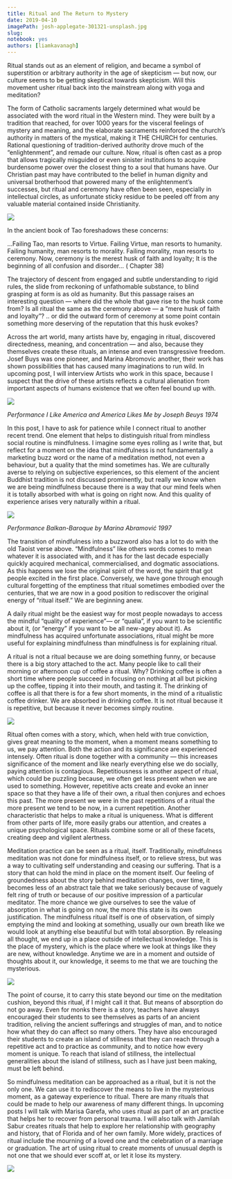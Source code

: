 ```yaml
---
title: Ritual and The Return to Mystery
date: 2019-04-10
imagePath: josh-applegate-301321-unsplash.jpg
slug: 
notebook: yes
authors: [liamkavanagh]
---
```

Ritual stands out as an element of religion, and became a symbol of superstition or arbitrary authority in the age of skepticism — but now, our culture seems to be getting skeptical towards skepticism. Will this movement usher ritual back into the mainstream along with yoga and meditation?

The form of Catholic sacraments largely determined what would be associated with the word ritual in the Western mind. They were built by a tradition that reached, for over 1000 years for the visceral feelings of mystery and meaning, and the elaborate sacraments reinforced the church’s authority in matters of the mystical, making it THE CHURCH for centuries. Rational questioning of tradition-derived authority drove much of the “enlightenment”, and remade our culture. Now, ritual is often cast as a prop that allows tragically misguided or even sinister institutions to acquire burdensome power over the closest thing to a soul that humans have. Our Christian past may have contributed to the belief in human dignity and universal brotherhood that powered many of the enlightenment’s successes, but ritual and ceremony have often been seen, especially in intellectual circles, as unfortunate sticky residue to be peeled off from any valuable material contained inside Christianity.


<img src="/images/josh-applegate-301321-unsplash.jpg">



In the ancient book of Tao foreshadows these concerns:

…Failing Tao, man resorts to Virtue.
Failing Virtue, man resorts to humanity.
Failing humanity, man resorts to morality.
Failing morality, man resorts to ceremony.
Now, ceremony is the merest husk of faith and loyalty;
It is the beginning of all confusion and disorder…   ( Chapter 38)

The trajectory of descent from engaged and subtle understanding to rigid rules, the slide from reckoning of unfathomable substance, to blind grasping at form is as old as humanity. But this passage raises an interesting question — where did the whole that gave rise to the husk come from? Is all ritual the same as the ceremony above — a “mere husk of faith and loyalty”?  .. or did the outward form of ceremony at some point contain something more deserving of the reputation that this husk evokes?

Across the art world, many artists have by, engaging in ritual, discovered directedness, meaning, and concentration — and also, because they themselves create these rituals, an intense and even transgressive freedom. Josef Buys was one pioneer, and Marina Abromovic another, their work has shown possibilities that has caused many imaginations to run wild. In upcoming post, I will interview Artists who work in this space, because I suspect that the drive of these artists reflects a cultural alienation from important aspects of humans existence that we often feel bound up with.

<img src="/images/joseph_beuys_i_like_america_n_kidsofdada_article_grande.jpg">

*Performance I Like America and America Likes Me by Joseph Beuys 1974*

In this post, I have to ask for patience while I connect ritual to another recent trend. One element that helps to distinguish ritual from mindless social routine is mindfulness. I imagine some eyes rolling as I write that, but reflect for a moment on the idea that mindfulness is not fundamentally a marketing buzz word or the name of a meditation method, not even a behaviour, but a quality that the mind sometimes has. We are culturally averse to relying on subjective experiences, so this element of the ancient Buddhist tradition is not discussed prominently, but really we know when we are being mindfulness because there is a way that our mind feels when it is totally absorbed with what is going on right now. And this quality of experience arises very naturally within a ritual.

<img src="/images/marina-a.jpg">

*Performance Balkan-Baroque by Marina Abramović 1997*

The transition of mindfulness into a buzzword also has a lot to do with the old Taoist verse above. “Mindfulness” like others words comes to mean whatever it is associated with, and it has for the last decade especially quickly acquired mechanical, commercialised, and dogmatic associations. As this happens we lose the original spirit of the word, the spirit that got people excited in the first place. Conversely, we have gone through enough cultural forgetting of the emptiness that ritual sometimes embodied over the centuries, that we are now in a good position to rediscover the original energy of “ritual itself.” We are beginning anew.

A daily ritual might be the easiest way for most people nowadays to access the mindful “quality of experience”— or “qualia”, if you want to be scientific about it, (or “energy” if you want to be all new-agey about it). As mindfulness has acquired unfortunate associations, ritual might be more useful for explaining mindfulness than mindfulness is for explaining ritual.

A ritual is not a ritual because we are doing something funny, or because there is a big story attached to the act. Many people like to call their morning or afternoon cup of coffee a ritual. Why? Drinking coffee is often a short time where people succeed in focusing on nothing at all but picking up the coffee, tipping it into their mouth, and tasting it. The drinking of coffee is all that there is for a few short moments, in the mind of a ritualistic coffee drinker. We are absorbed in drinking coffee. It is not ritual because it is
repetitive, but because it never becomes simply routine.

<img src="/images/danielle-macinnes-222441-unsplash.jpg">

Ritual often comes with a story, which, when held with true conviction, gives great meaning to the moment, when a moment means something to us, we pay attention. Both the action and its significance are experienced intensely. Often ritual is done together with a community — this increases significance of the moment and like nearly everything else we do socially, paying attention is contagious. Repetitiousness is another aspect of ritual, which could be puzzling because, we often get less present when we are used to something. However, repetitive acts create and evoke an inner space so that they have a life of their own, a ritual then conjures and echoes this past. The more present we were in the past repetitions of a ritual the more present we tend to be now, in a current repetition. Another characteristic that helps to make a ritual is uniqueness. What is different from other parts of life, more easily grabs our attention, and creates a unique psychological space. Rituals combine some or all of these facets, creating deep and vigilent alertness.

Meditation practice can be seen as a ritual, itself. Traditionally, mindfulness meditation was not done for mindfulness itself, or to relieve stress, but was a way to cultivating self understanding and ceasing our suffering. That is a story that can hold the mind in place on the moment itself. Our feeling of groundedness about the story behind meditation changes, over time, it becomes less of an abstract tale that we take seriously because of vaguely felt ring of truth or because of our positive impression of a particular meditator. The more chance we give ourselves to see the value of absorption in what is going on now, the more this state is its own justification. The mindfulness ritual itself is one of observation, of simply emptying the mind and looking at something, usually our own breath like we would look at anything else beautiful but with total absorption. By releasing all thought, we end up in a place outside of intellectual knowledge. This is the place of mystery, which is the place where we look at things like they are new, without knowledge. Anytime we are in a moment and outside of thoughts about it, our knowledge, it seems to me that we are touching the mysterious.

<img src="/images/evan-krause-443469-unsplash.jpg">

The point of course, it to carry this state beyond our time on the meditation cushion, beyond this ritual, if I might call it that. But means of absorption do not go away. Even for monks there is a story, teachers have always encouraged their students to see themselves as parts of an ancient tradition, reliving the ancient sufferings and struggles of man, and to notice how what they do can affect so many others. They have also encouraged their students to create an island of stillness that they can reach through a repetitive act and to practice as community, and to notice how every moment is unique. To reach that island of stillness, the intellectual generalities about the island of stillness, such as I have just been making, must be left behind.

So mindfulness meditation can be approached as a ritual, but it is not the only one. We can use it to rediscover the means to live in the mysterious moment, as a gateway experience to ritual. There are many rituals that could be made to help our awareness of many different things. In upcoming posts I will talk with Marisa Garefa, who uses ritual as part of an art practice that helps her to recover from personal trauma. I will also talk with Jamilah Sabur creates rituals that help to explore her relationship with geography and history, that of Florida and of her own family. More widely, practices of ritual include the mourning of a loved one and the celebration of a marriage or graduation. The art of using ritual to create moments of unusual depth is not one that we should ever scoff at, or let it lose its mystery.

<img src="/images/cole-keister-291568-unsplash.jpg">

